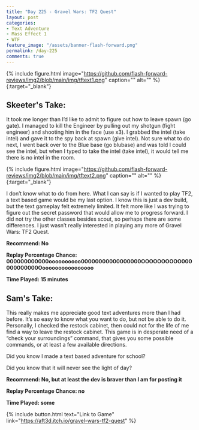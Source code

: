 ```yaml
---
title: "Day 225 - Gravel Wars: TF2 Quest"
layout: post
categories:
- Text Adventure
- Mass Effect 1
- WTF
feature_image: "/assets/banner-flash-forward.png"
permalink: /day-225
comments: true
---
```


{% include figure.html image="https://github.com/flash-forward-reviews/img2/blob/main/img/tftext1.png" caption="" alt="" %}{:target="_blank"}

## Skeeter's Take:

It took me longer than I’d like to admit to figure out how to leave spawn (go gate). I managed to kill the Engineer by pulling out my shotgun (fight engineer) and shooting him in the face (use x3). I grabbed the intel (take intel) and gave it to the spy back at spawn (give intel). Not sure what to do next, I went back over to the Blue base (go blubase) and was told I could see the intel, but when I typed to take the intel (take intel), it would tell me there is no intel in the room.

{% include figure.html image="https://github.com/flash-forward-reviews/img2/blob/main/img/tftext2.png" caption="" alt="" %}{:target="_blank"}

I don’t know what to do from here. What I can say is if I wanted to play TF2, a text based game would be my last option. I know this is just a dev build, but the text gameplay felt extremely limited. It felt more like I was trying to figure out the secret password that would allow me to progress forward. I did not try the other classes besides scout, so perhaps there are some differences. I just wasn’t really interested in playing any more of Gravel Wars: TF2 Quest.

**Recommend: No**

**Replay Percentage Chance: 000000000000oooooooooo00000000000000000OOOOOOOOOO000000000000Ooooooooooooooooo**

**Time Played: 15 minutes**

## Sam's Take:

This really makes me appreciate good text adventures more than I had before. It’s so easy to know what you want to do, but not be able to do it. Personally, I checked the restock cabinet, then could not for the life of me find a way to leave the restock cabinet. This game is in desperate need of a “check your surroundings” command, that gives you some possible commands, or at least a few available directions.

Did you know I made a text based adventure for school?

Did you know that it will never see the light of day?

**Recommend: No, but at least the dev is braver than I am for posting it** 

**Replay Percentage Chance: no**

**Time Played: some**

{% include button.html text="Link to Game" link="https://aft3d.itch.io/gravel-wars-tf2-quest" %}